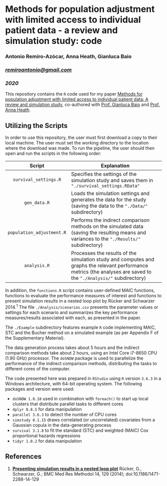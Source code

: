 

# Methods for population adjustment with limited access to individual patient data - a review and simulation study: code

### Antonio Remiro-Azócar, Anna Heath, Gianluca Baio
### *remiroantonio@gmail.com*
### *2020*

This repository contains the `R` code used for my paper [Methods for population adjustment with limited access to individual patient data: A review and simulation study][1], co-authored with [Prof. Gianluca Baio][2] and [Prof. Anna Heath][3]. 

## Utilizing the Scripts

In order to use this repository, the user must first download a copy to their local machine. The user must set the working directory to the location where the download was made. To run the pipeline, the user should then open and run the scripts in the following order:

|          Script           | Explanation                                                  |
| :-----------------------: | ------------------------------------------------------------ |
|   `survival_settings.R`   | Specifies the settings of the simulation study and saves them in `"./survival_settings.RData"` |
|       `gen_data.R`        | Loads the simulation settings and generates the data for the study (saving the data to the `"./Data/"` subdirectory) |
| `population_adjustment.R` | Performs the indirect comparison methods on the simulated data (saving the resulting means and variances to the `"./Results/"` subdirectory) |
|       `analysis.R`        | Processes the results of the simulation study and computes and graphs the relevant performance metrics (the analyses are saved to the `"./Analysis/"` subdirectory) |

In addition, the `functions.R` script contains user-defined MAIC functions, functions to evaluate the performance measures of interest and functions to present simulation results in a nested loop plot by Rücker and Schwarzer 2014.<sup>1</sup> The file `./Analysis/scenarios.csv`  presents the parameter values or settings for each scenario and summarizes the key performance measures/results associated with each, as presented in the paper. 

The `./Example` subdirectory features example `R` code implementing MAIC, STC and the Bucher method on a simulated example (as per Appendix F of the Supplementary Material). 

The data generation process takes about 5 hours and the indirect comparison methods take about 2 hours, using an Intel Core i7-8650 CPU (1.90 GHz) processor. The `doSNOW` package is used to parallelize the performance of the indirect comparison methods, distributing the tasks to different cores of the computer. 

The code presented here was prepared in `RStudio` using `R` version `3.6.3` in a Windows architecture, with 64-bit operating system. The following packages and version were used:

* `doSNOW 1.0.18` used in combination with `foreach()` to start up local clusters that distribute parallel tasks to different cores
* `dplyr 0.8.5` for data manipulation
* `parallel 3.6.3` to detect the number of CPU cores
* `simstudy 0.1.15` draws correlated (or uncorrelated) covariates from a Gaussian copula in the data-generating process
* `survival 3.1.8` to fit the standard (STC) and weighted (MAIC) Cox proportional hazards regressions
* `tidyr 1.0.2` for data manipulation

## References
1. [**Presenting simulation results in a nested loop plot**][4]  Rücker, G., Schwarzer, G.; BMC Med Res Methodol 14, 129 (2014); 
doi:10.1186/1471-2288-14-129

[1]: https://doi.org/10.1002/jrsm.1511
[2]: http://www.statistica.it/gianluca/
[3]: https://sites.google.com/site/annaheathstats/
[4]: https://bmcmedresmethodol.biomedcentral.com/articles/10.1186/1471-2288-14-12
